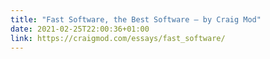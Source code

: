 ```yaml
---
title: "Fast Software, the Best Software — by Craig Mod"
date: 2021-02-25T22:00:36+01:00
link: https://craigmod.com/essays/fast_software/
---
```

